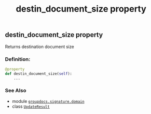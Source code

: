 ﻿---
title: destin_document_size property
second_title: GroupDocs.Signature for Python via .NET API References
description: 
type: docs
url: /python-net/groupdocs.signature.domain/updateresult/destin_document_size/
is_root: false
weight: 30
---

## destin_document_size property


Returns destination document size
### Definition:
```python
@property
def destin_document_size(self):
    ...
```

### See Also
* module [`groupdocs.signature.domain`](../../)
* class [`UpdateResult`](/signature/python-net/groupdocs.signature.domain/updateresult)

